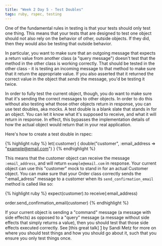 ```yaml
---
title: "Week 2 Day 5 - Test Doubles"
tags: ruby, rspec, testing
---
```


One of the fundamental rules in testing is that your tests should only test one thing. This means that your tests that are designed to test one object should not also rely on the behavior of other, outside objects. If they did, then they would also be testing that outside behavior. 

In particular, you want to make sure that an outgoing message that expects a return value  from another class (a "query message") doesn't test that the method in the other class is working correctly. That should be tested in the other class - it is testing an incoming message to that method to make sure that it return the appropriate value. If you also asserted that it returned the correct value in the object that <em>sends</em> the message, you'd be testing it twice.

In order to fully test the current object, though, you do want to make sure that it's sending the correct messages to other objects. In order to do this without also testing what those other objects return in response, you can use test doubles, aka mocks. A test double is a blank slate that stands in for an object. You can let it know what it's supposed to receive, and what it will return in response. In effect, this bypasses the implementation details of how the actual object would return that in your real application.

Here's how to create a test double in rspec:

{% highlight ruby %}
let(:customer) { double("customer", :email_address => "example@email.com") }
{% endhighlight %}

This means that the customer object can receive the message `:email_address`, and will return `example@email.com` in response. Your current object can use this "customer" mock to stand in for an actual Customer object. You can make sure that your Order class correctly sends the ":email_adress" message to a customer when its `send_confirmation_email` method is called like so:

{% highlight ruby %}
expect(customer).to receive(:email_address)

order.send_confirmation_email(customer)
{% endhighlight %}
    
If your current object is sending a "command" message (a message with side effects) as opposed to a "query" message (a message without side effects that simply returns a value), then you should test that those side effects executed correctly. See [this great talk] [1] by Sandi Metz for more on where you should test things and how you should go about it, such that you ensure you only test things once.

[1]: https://www.youtube.com/watch?v=URSWYvyc42M "Sandi Metz - The Magic Tricks of Testing"